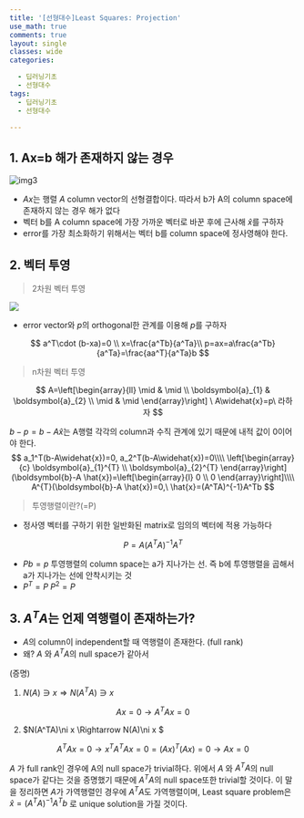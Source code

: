 ```yaml
---
title: '[선형대수]Least Squares: Projection'
use_math: true
comments: true
layout: single
classes: wide
categories:

  - 딥러닝기초
  - 선형대수
tags:
  - 딥러닝기초
  - 선형대수

---
```


## 1. Ax=b 해가 존재하지 않는 경우

![img3](http://whdbfla6.github.io/assets/linear-algebra/img3.PNG)

- $Ax$는 행렬 $A$ column vector의 선형결합이다. 따라서 b가 A의 column space에 존재하지 않는 경우 해가 없다
- 벡터 b를 A column space에 가장 가까운 벡터로 바꾼 후에 근사해 $\widehat{x}$를 구하자
- error를 가장 최소화하기 위해서는 벡터 b를 column space에 정사영해야 한다. 



## 2. 벡터 투영

> 2차원 벡터 투영

![](http://whdbfla6.github.io/assets/linear-algebra/img17.png)

- error vector와 $p$의 orthogonal한 관계를 이용해 $p$를 구하자

$$
a^T\cdot (b-xa)=0 \\ x=\frac{a^Tb}{a^Ta}\\ p=ax=a\frac{a^Tb}{a^Ta}=\frac{aa^T}{a^Ta}b
$$

> n차원 벡터 투영

$$
A=\left[\begin{array}{ll}
\mid & \mid \\
\boldsymbol{a}_{1} & \boldsymbol{a}_{2} \\
\mid & \mid
\end{array}\right] \ A\widehat{x}=p\ 라하자
$$

$b-p=b-A\hat x$는 A행렬 각각의 column과 수직 관계에 있기 때문에 내적 값이 0이어야 한다.
$$
a_1^T(b-A\widehat{x})=0, a_2^T(b-A\widehat{x})=0\\\\
\left[\begin{array}{c}
\boldsymbol{a}_{1}^{T} \\
\boldsymbol{a}_{2}^{T}
\end{array}\right](\boldsymbol{b}-A \hat{x})=\left[\begin{array}{l}
0 \\
0
\end{array}\right]\\\\ A^{T}(\boldsymbol{b}-A \hat{x})=0,\ \hat{x}=(A^TA)^{-1}A^Tb
$$


> 투영행렬이란?(=P) 

- 정사영 벡터를 구하기 위한 일반화된 matrix로 임의의 벡터에 적용 가능하다

$$
P=A(A^TA)^{-1}A^T
$$

- $Pb=p$ 투영행렬의 column space는 a가 지나가는 선. 즉 b에 투영행렬을 곱해서 a가 지나가는 선에 안착시키는 것
- $P^T=P\ P^2=P$



## 3. $A^TA$는  언제 역행렬이 존재하는가? 

- $A$의 column이 independent할 때 역행렬이 존재한다. (full rank)
- 왜? $A$ 와 $A^TA$의 null space가 같아서

(증명)

1. $N(A)\ni x \Rightarrow N(A^TA)\ni x$

$$Ax=0 \rightarrow  A^TAx=0$$

2. $N(A^TA)\ni x \Rightarrow N(A)\ni x $

$$A^TAx=0 \rightarrow  x^TA^TAx=0 = (Ax)^T(Ax)=0 \rightarrow Ax=0$$

$A$ 가 full rank인 경우에 A의 null space가 trivial하다. 위에서 $A$ 와 $A^TA$의 null space가 같다는 것을 증명했기 때문에  $A^TA$의 null space또한 trivial할 것이다. 이 말을 정리하면 $A$가 가역행렬인 경우에 $A^TA$도 가역행렬이며,  Least square problem은 $\hat{x}=(A^TA)^{-1}A^Tb$ 로 unique solution을 가질 것이다. 